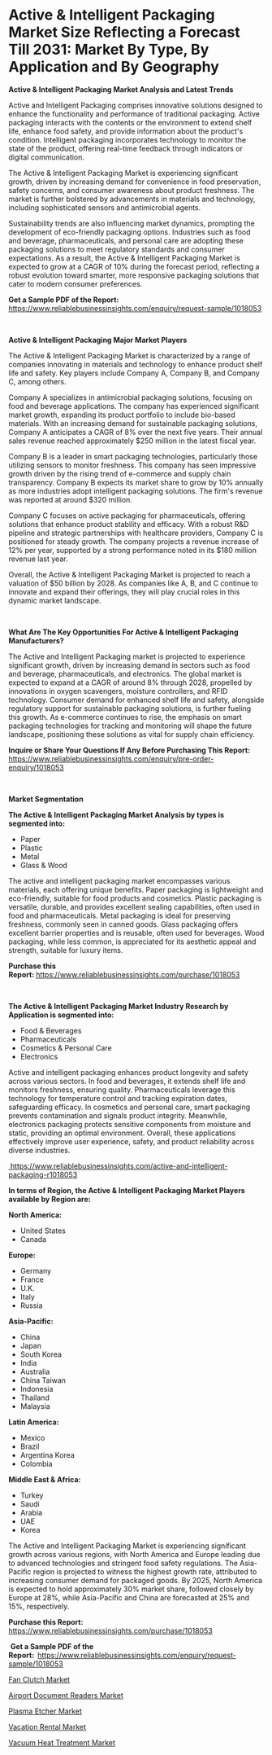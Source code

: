 <p><h1>Active & Intelligent Packaging Market Size Reflecting a Forecast Till 2031: Market By Type, By Application and By Geography</h1></p><p><strong>Active & Intelligent Packaging Market Analysis and Latest Trends</strong></p>
<p><p>Active and Intelligent Packaging comprises innovative solutions designed to enhance the functionality and performance of traditional packaging. Active packaging interacts with the contents or the environment to extend shelf life, enhance food safety, and provide information about the product's condition. Intelligent packaging incorporates technology to monitor the state of the product, offering real-time feedback through indicators or digital communication.</p><p>The Active & Intelligent Packaging Market is experiencing significant growth, driven by increasing demand for convenience in food preservation, safety concerns, and consumer awareness about product freshness. The market is further bolstered by advancements in materials and technology, including sophisticated sensors and antimicrobial agents. </p><p>Sustainability trends are also influencing market dynamics, prompting the development of eco-friendly packaging options. Industries such as food and beverage, pharmaceuticals, and personal care are adopting these packaging solutions to meet regulatory standards and consumer expectations. As a result, the Active & Intelligent Packaging Market is expected to grow at a CAGR of 10% during the forecast period, reflecting a robust evolution toward smarter, more responsive packaging solutions that cater to modern consumer preferences.</p></p>
<p><strong>Get a Sample PDF of the Report:&nbsp;</strong> <a href="https://www.reliablebusinessinsights.com/enquiry/request-sample/1018053?utm_campaign=48&utm_medium=2&utm_source=Github&utm_content=ia&utm_term=17112024&utm_id=active-intelligent-packaging">https://www.reliablebusinessinsights.com/enquiry/request-sample/1018053</a></p>
<p>&nbsp;</p>
<p><strong>Active & Intelligent Packaging Major Market Players</strong></p>
<p><p>The Active & Intelligent Packaging Market is characterized by a range of companies innovating in materials and technology to enhance product shelf life and safety. Key players include Company A, Company B, and Company C, among others.</p><p>Company A specializes in antimicrobial packaging solutions, focusing on food and beverage applications. The company has experienced significant market growth, expanding its product portfolio to include bio-based materials. With an increasing demand for sustainable packaging solutions, Company A anticipates a CAGR of 8% over the next five years. Their annual sales revenue reached approximately $250 million in the latest fiscal year.</p><p>Company B is a leader in smart packaging technologies, particularly those utilizing sensors to monitor freshness. This company has seen impressive growth driven by the rising trend of e-commerce and supply chain transparency. Company B expects its market share to grow by 10% annually as more industries adopt intelligent packaging solutions. The firm's revenue was reported at around $320 million.</p><p>Company C focuses on active packaging for pharmaceuticals, offering solutions that enhance product stability and efficacy. With a robust R&D pipeline and strategic partnerships with healthcare providers, Company C is positioned for steady growth. The company projects a revenue increase of 12% per year, supported by a strong performance noted in its $180 million revenue last year.</p><p>Overall, the Active & Intelligent Packaging Market is projected to reach a valuation of $50 billion by 2028. As companies like A, B, and C continue to innovate and expand their offerings, they will play crucial roles in this dynamic market landscape.</p></p>
<p>&nbsp;</p>
<p><strong>What Are The Key Opportunities For Active & Intelligent Packaging Manufacturers?</strong></p>
<p><p>The Active and Intelligent Packaging market is projected to experience significant growth, driven by increasing demand in sectors such as food and beverage, pharmaceuticals, and electronics. The global market is expected to expand at a CAGR of around 8% through 2028, propelled by innovations in oxygen scavengers, moisture controllers, and RFID technology. Consumer demand for enhanced shelf life and safety, alongside regulatory support for sustainable packaging solutions, is further fueling this growth. As e-commerce continues to rise, the emphasis on smart packaging technologies for tracking and monitoring will shape the future landscape, positioning these solutions as vital for supply chain efficiency.</p></p>
<p><strong>Inquire or Share Your Questions If Any Before Purchasing This Report:</strong> <a href="https://www.reliablebusinessinsights.com/enquiry/pre-order-enquiry/1018053?utm_campaign=48&utm_medium=2&utm_source=Github&utm_content=ia&utm_term=17112024&utm_id=active-intelligent-packaging">https://www.reliablebusinessinsights.com/enquiry/pre-order-enquiry/1018053</a></p>
<p>&nbsp;</p>
<p><strong>Market Segmentation</strong></p>
<p><strong>The Active & Intelligent Packaging Market Analysis by types is segmented into:</strong></p>
<p><ul><li>Paper</li><li>Plastic</li><li>Metal</li><li>Glass & Wood</li></ul></p>
<p><p>The active and intelligent packaging market encompasses various materials, each offering unique benefits. Paper packaging is lightweight and eco-friendly, suitable for food products and cosmetics. Plastic packaging is versatile, durable, and provides excellent sealing capabilities, often used in food and pharmaceuticals. Metal packaging is ideal for preserving freshness, commonly seen in canned goods. Glass packaging offers excellent barrier properties and is reusable, often used for beverages. Wood packaging, while less common, is appreciated for its aesthetic appeal and strength, suitable for luxury items.</p></p>
<p><strong>Purchase this Report:&nbsp;</strong><a href="https://www.reliablebusinessinsights.com/purchase/1018053?utm_campaign=48&utm_medium=2&utm_source=Github&utm_content=ia&utm_term=17112024&utm_id=active-intelligent-packaging">https://www.reliablebusinessinsights.com/purchase/1018053</a></p>
<p>&nbsp;</p>
<p><strong>The Active & Intelligent Packaging Market Industry Research by Application is segmented into:</strong></p>
<p><ul><li>Food & Beverages</li><li>Pharmaceuticals</li><li>Cosmetics & Personal Care</li><li>Electronics</li></ul></p>
<p><p>Active and intelligent packaging enhances product longevity and safety across various sectors. In food and beverages, it extends shelf life and monitors freshness, ensuring quality. Pharmaceuticals leverage this technology for temperature control and tracking expiration dates, safeguarding efficacy. In cosmetics and personal care, smart packaging prevents contamination and signals product integrity. Meanwhile, electronics packaging protects sensitive components from moisture and static, providing an optimal environment. Overall, these applications effectively improve user experience, safety, and product reliability across diverse industries.</p></p>
<p><a href="https://www.reliablebusinessinsights.com/active-and-intelligent-packaging-r1018053?utm_campaign=48&utm_medium=2&utm_source=Github&utm_content=ia&utm_term=17112024&utm_id=active-intelligent-packaging">&nbsp;https://www.reliablebusinessinsights.com/active-and-intelligent-packaging-r1018053</a></p>
<p><strong>In terms of Region, the Active & Intelligent Packaging Market Players available by Region are:</strong></p>
<p>
    <p> <strong> North America: </strong>
        <ul>
            <li>United States</li>
            <li>Canada</li>
        </ul>
        </p> 
    <p> <strong> Europe: </strong>
        <ul>
            <li>Germany</li>
            <li>France</li>
            <li>U.K.</li>
            <li>Italy</li>
            <li>Russia</li>
        </ul>
        </p> 
    <p> <strong> Asia-Pacific: </strong>
        <ul>
            <li>China</li>
            <li>Japan</li>
            <li>South Korea</li>
            <li>India</li>
            <li>Australia</li>
            <li>China Taiwan</li>
            <li>Indonesia</li>
            <li>Thailand</li>
            <li>Malaysia</li>
        </ul>
        </p> 
    <p> <strong> Latin America: </strong>
        <ul>
            <li>Mexico</li>
            <li>Brazil</li>
            <li>Argentina Korea</li>
            <li>Colombia</li>
        </ul>
        </p> 
    <p> <strong> Middle East & Africa: </strong>
        <ul>
            <li>Turkey</li>
            <li>Saudi</li>
            <li>Arabia</li>
            <li>UAE</li>
            <li>Korea</li>
        </ul>
    </p>
    </p>
<p><p>The Active and Intelligent Packaging Market is experiencing significant growth across various regions, with North America and Europe leading due to advanced technologies and stringent food safety regulations. The Asia-Pacific region is projected to witness the highest growth rate, attributed to increasing consumer demand for packaged goods. By 2025, North America is expected to hold approximately 30% market share, followed closely by Europe at 28%, while Asia-Pacific and China are forecasted at 25% and 15%, respectively.</p></p>
<p><strong>Purchase this Report: </strong><a href="https://www.reliablebusinessinsights.com/purchase/1018053?utm_campaign=48&utm_medium=2&utm_source=Github&utm_content=ia&utm_term=17112024&utm_id=active-intelligent-packaging">https://www.reliablebusinessinsights.com/purchase/1018053</a></p>
<p>&nbsp;<strong>Get a Sample PDF of the Report:&nbsp;&nbsp;</strong><a href="https://www.reliablebusinessinsights.com/enquiry/request-sample/1018053?utm_campaign=48&utm_medium=2&utm_source=Github&utm_content=ia&utm_term=17112024&utm_id=active-intelligent-packaging">https://www.reliablebusinessinsights.com/enquiry/request-sample/1018053</a></p>
<p><strong></strong></p>
<p><p><a href="https://www.linkedin.com/pulse/fan-clutch-market-global-regional-analysis-2024-2031-mrktresearch-ayybc?utm_campaign=48&utm_medium=2&utm_source=Github&utm_content=ia&utm_term=17112024&utm_id=active-intelligent-packaging">Fan Clutch Market</a></p><p><a href="https://github.com/kathiestrine5ty/Market-Research-Report-List-1/blob/main/airport-document-readers-market.md?utm_campaign=48&utm_medium=2&utm_source=Github&utm_content=ia&utm_term=17112024&utm_id=active-intelligent-packaging">Airport Document Readers Market</a></p><p><a href="https://www.linkedin.com/pulse/global-plasma-etcher-nexus-sector-confluences-regional-catalysts-1a8qc?utm_campaign=48&utm_medium=2&utm_source=Github&utm_content=ia&utm_term=17112024&utm_id=active-intelligent-packaging">Plasma Etcher Market</a></p><p><a href="https://issuu.com/reportprime-2/docs/vacation-rental-market-size-2030.pp_f7a9199f7e64bf?utm_campaign=48&utm_medium=2&utm_source=Github&utm_content=ia&utm_term=17112024&utm_id=active-intelligent-packaging">Vacation Rental Market</a></p><p><a href="https://issuu.com/reportprime-2/docs/vacuum-heat-treatment-market-size-2_16c458aff672d0?utm_campaign=48&utm_medium=2&utm_source=Github&utm_content=ia&utm_term=17112024&utm_id=active-intelligent-packaging">Vacuum Heat Treatment Market</a></p></p>